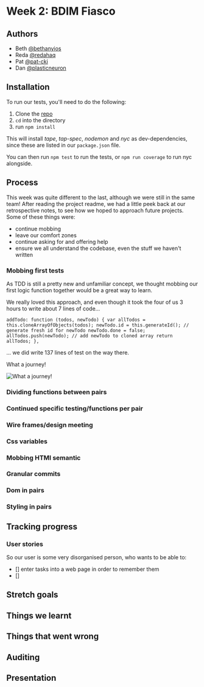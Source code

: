 # Week 2: BDIM Fiasco

## Authors

* Beth [@bethanyios](https://github.com/bethanyios)
* Reda [@redahaq](https://github.com/redahaq)
* Pat [@pat-cki](https://github.com/pat-cki)
* Dan [@plasticneuron](https://github.com/plasticneuron)

## Installation

To run our tests, you'll need to do the following:

1. Clone the [repo](https://github.com/fac18/week2-BDIM-fiasco)
2. `cd` into the directory
3. run `npm install`

This will install _tape_, _tap-spec_, _nodemon_ and _nyc_ as dev-dependencies, since these are listed in our `package.json` file.

You can then run `npm test` to run the tests, or `npm run coverage` to run nyc alongside.

## Process

This week was quite different to the last, although we were still in the same team! After reading the project readme, we had a little peek back at our retrospective notes, to see how we hoped to approach future projects. Some of these things were:

- continue mobbing
- leave our comfort zones
- continue asking for and offering help
- ensure we all understand the codebase, even the stuff we haven't written

### Mobbing first tests

As TDD is still a pretty new and unfamiliar concept, we thought mobbing our first logic function together would be a great way to learn. 

We really loved this approach, and even though it took the four of us 3 hours to write about 7 lines of code... 

`addTodo: function (todos, newTodo) {
    var allTodos = this.cloneArrayOfObjects(todos);
    newTodo.id = this.generateId(); // generate fresh id for newTodo
    newTodo.done = false;
    allTodos.push(newTodo); // add newTodo to cloned array
    return allTodos;
  },`

... we did write 137 lines of test on the way there. 

What a journey!

![What a journey!](https://media.giphy.com/media/mLugfDQ6PcCsg/giphy.gif)

### Dividing functions between pairs



### Continued specific testing/functions per pair

### Wire frames/design meeting

### Css variables

### Mobbing HTMl semantic

### Granular commits

### Dom in pairs

### Styling in pairs

## Tracking progress

### User stories

So our user is some very disorganised person, who wants to be able to:

- [] enter tasks into a web page in order to remember them
- [] 

## Stretch goals

## Things we learnt

## Things that went wrong

## Auditing

## Presentation
